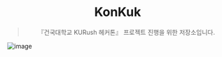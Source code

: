 


<div align="center">

# KonKuk

> 『건국대학교 KURush 헤커톤』 프로젝트 진행을 위한 저장소입니다.

</div>

![image](https://github.com/KONKUK-HACKATON/.github/assets/58305106/cce4a2f7-eef9-4050-8b95-789623c717d0)



